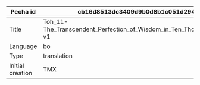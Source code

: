 |Pecha id | cb16d8513dc3409d9b0d8b1c051d2949
| --- | --- 
|Title | Toh_11-The_Transcendent_Perfection_of_Wisdom_in_Ten_Thousand_Lines-v1 
|Language | bo
|Type | translation
|Initial creation | TMX